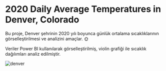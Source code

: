 

# 2020 Daily Average Temperatures in Denver, Colorado

Bu proje, Denver şehrinin 2020 yılı boyunca günlük ortalama sıcaklıklarının görselleştirilmesi ve analizini amaçlar. 🌞

Veriler Power BI kullanılarak görselleştirilmiş, violin grafiği ile sıcaklık dağılımları analiz edilmiştir. 

![denver](https://github.com/user-attachments/assets/0ee048bc-656b-498f-94e9-5a6e34cddc4e)
